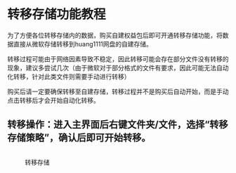 # 转移存储功能教程

为了方便各位转移存储内的数据，购买自建权益包后即可开通转移存储功能，将数据直接从微软存储转移到huang1111网盘的自建存储。

转移过程可能由于网络因素导致不稳定，因此转移可能会存在部分文件没有转移的现象，建议多尝试几次（由于微软对于部分格式的文件有要求，因此可能无法自动化转移，针对此类文件则需要手动进行转移）

购买后请一定要确保转移至自建存储，转移过程并不是购买后自动开始，而是手动点击转移后才会开始自动化转移。

## 转移操作：进入主界面后右键文件夹/文件，选择“转移存储策略”，确认后即可开始转移。

<figure><img src="https://a.h1static.cn/blog/pic/2025.1.3/6.png" alt=""><figcaption><p>转移存储</p></figcaption></figure>
